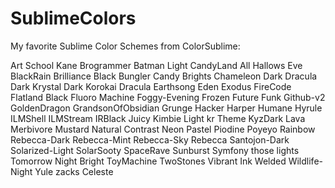 # SublimeColors
My favorite Sublime Color Schemes from ColorSublime:

Art School
Kane
Brogrammer
Batman Light
CandyLand
All Hallows Eve
BlackRain
Brilliance Black
Bungler
Candy Brights
Chameleon
Dark Dracula
Dark Krystal
Dark Korokai
Dracula
Earthsong
Eden
Exodus
FireCode
Flatland Black
Fluoro Machine
Foggy-Evening
Frozen
Future Funk
Github-v2
GoldenDragon
GrandsonOfObsidian
Grunge
Hacker
Harper
Humane
Hyrule
ILMShell
ILMStream
IRBlack
Juicy
Kimbie Light
kr Theme
KyzDark
Lava
Merbivore
Mustard
Natural Contrast
Neon
Pastel
Piodine
Poyeyo
Rainbow
Rebecca-Dark
Rebecca-Mint
Rebecca-Sky
Rebecca
Santojon-Dark
Solarized-Light
SolarSooty
SpaceRave
Sunburst
Symfony
those lights
Tomorrow Night Bright
ToyMachine
TwoStones
Vibrant Ink
Welded
Wildlife-Night
Yule
zacks
Celeste
